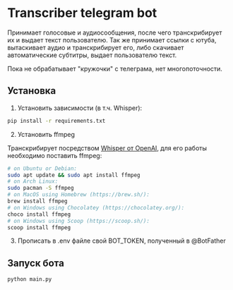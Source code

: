 # Transcriber telegram bot

Принимает голосовые и аудиосообщения, после чего транскрибирует их и выдает текст пользователю.
Так же принимает ссылки с ютуба, вытаскивает аудио и транскрибирует его, либо скачивает автоматические субтитры, выдает пользователю текст.

Пока не обрабатывает "кружочки" с телеграма, нет многопоточности.

## Установка

1. Установить зависимости (в т.ч. Whisper):

```bash
pip install -r requirements.txt
```

2. Установить ffmpeg

Транскрибирует посредством [Whisper от OpenAI](https://github.com/openai/whisper), для его работы необходимо поставить ffmpeg:

```bash
# on Ubuntu or Debian:
sudo apt update && sudo apt install ffmpeg
# on Arch Linux:
sudo pacman -S ffmpeg
# on MacOS using Homebrew (https://brew.sh/):
brew install ffmpeg
# on Windows using Chocolatey (https://chocolatey.org/):
choco install ffmpeg
# on Windows using Scoop (https://scoop.sh/):
scoop install ffmpeg
```

3. Прописать в .env файле свой BOT_TOKEN, полученный в @BotFather

## Запуск бота

```bash
python main.py
```
